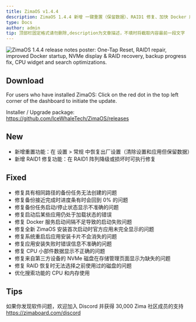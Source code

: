 ```yaml
---
title: ZimaOS v1.4.4
description: ZimaOS 1.4.4 新增 一键重置（保留数据）、RAID1 修复、加快 Docker 启动、NVMe 与 RAID 恢复相关修复、备份进度修复，以及改进的 CPU 小部件和搜索功能
type: Docs
author: admin
tip: 顶部栏固定格式请勿删除,description为文章描述，不填时将截取内容最前一段文字
---
```

![ZimaOS 1.4.4 release notes poster: One-Tap Reset, RAID1 repair, improved Docker startup, NVMe display & RAID recovery, backup progress fix, CPU widget and search optimizations.](https://manage.icewhale.io/api/static/docs/1757487897242_zimaos-1.4.4-update.png)
## Download
For users who have installed ZimaOS:
Click on the red dot in the top left corner of the dashboard to initiate the update.

Installer / Upgrade package:
https://github.com/IceWhaleTech/ZimaOS/releases


## New
- 新增重置功能：在 设置 > 常规 中恢复出厂设置（清除设置和应用但保留数据）
- 新增 RAID1 修复功能：在 RAID1 阵列降级或损坏时可执行修复
## Fixed
- 修复具有相同路径的备份任务无法创建的问题
- 修复备份接近完成时进度条有时会回到 0% 的问题
- 修复备份任务启动/停止状态显示不准确的问题
- 修复启动后某些应用仍处于加载状态的错误
- 修复 Docker 服务启动间隔不足导致的启动失败问题
- 修复全新 ZimaOS 安装首次启动时官方应用未完全显示的问题
- 修复系统重启后应用安装卡片不会消失的问题
- 修复应用安装失败时错误信息不准确的问题
- 修复 CPU 小部件数据显示不正确的问题
- 修复来自第三方设备的 NVMe 磁盘在存储管理页面显示为缺失的问题
- 修复 RAID 恢复时无法选择之前使用过的磁盘的问题
- 优化搜索功能的 CPU 和内存使用
  
## Tips
如果你发现软件问题，欢迎加入 Discord 并获得 30,000 Zima 社区成员的支持
https://zimaboard.com/discord